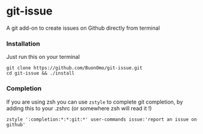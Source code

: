 # git-issue
A git add-on to create issues on Github directly from terminal

### Installation
Just run this on your terminal

    git clone https://github.com/BuonOmo/git-issue.git
    cd git-issue && ./install


### Completion
If you are using zsh you can use `zstyle` to complete git completion, by adding this to your .zshrc (or somewhere zsh will read it !)

    zstyle ':completion:*:*:git:*' user-commands issue:'report an issue on github'
